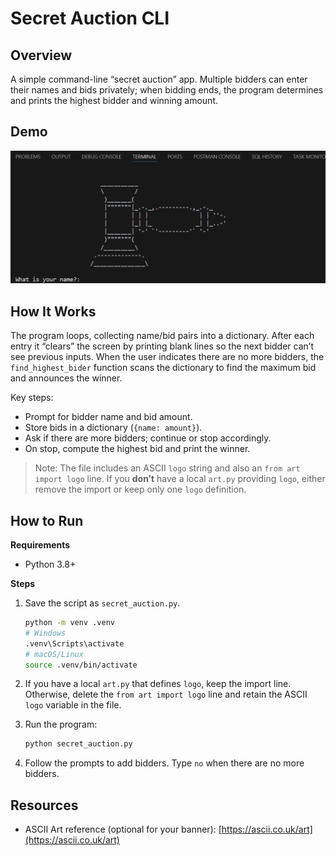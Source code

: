 # Secret Auction CLI

## Overview

A simple command-line “secret auction” app. Multiple bidders can enter their names and bids privately; when bidding ends, the program determines and prints the highest bidder and winning amount.

## Demo

![alt text](Auction.gif)

## How It Works

The program loops, collecting name/bid pairs into a dictionary. After each entry it “clears” the screen by printing blank lines so the next bidder can’t see previous inputs. When the user indicates there are no more bidders, the `find_highest_bider` function scans the dictionary to find the maximum bid and announces the winner.

Key steps:

* Prompt for bidder name and bid amount.
* Store bids in a dictionary (`{name: amount}`).
* Ask if there are more bidders; continue or stop accordingly.
* On stop, compute the highest bid and print the winner.

> Note: The file includes an ASCII `logo` string and also an `from art import logo` line. If you **don’t** have a local `art.py` providing `logo`, either remove the import or keep only one `logo` definition.

## How to Run

**Requirements**

* Python 3.8+ 

**Steps**

1. Save the script as `secret_auction.py`.

   ```bash
   python -m venv .venv
   # Windows
   .venv\Scripts\activate
   # macOS/Linux
   source .venv/bin/activate
   ```
2. If you have a local `art.py` that defines `logo`, keep the import line. Otherwise, delete the `from art import logo` line and retain the ASCII `logo` variable in the file.
3. Run the program:

   ```bash
   python secret_auction.py
   ```
4. Follow the prompts to add bidders. Type `no` when there are no more bidders.

## Resources

* ASCII Art reference (optional for your banner): [https://ascii.co.uk/art](https://ascii.co.uk/art)
